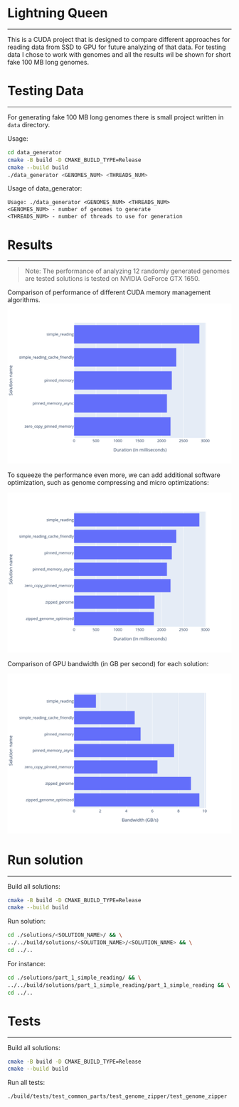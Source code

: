 # Lightning Queen

---

This is a CUDA project that is designed to compare different approaches for reading data from SSD to GPU for future analyzing of that data.
For testing data I chose to work with genomes and all the results wil be shown for short fake 100 MB long genomes.

# Testing Data

---

For generating fake 100 MB long genomes there is small project written in `data` directory.

Usage:

```bash
cd data_generator
cmake -B build -D CMAKE_BUILD_TYPE=Release
cmake --build build
./data_generator <GENOMES_NUM> <THREADS_NUM>
```

Usage of data_generator:
```
Usage: ./data_generator <GENOMES_NUM> <THREADS_NUM>
<GENOMES_NUM> - number of genomes to generate
<THREADS_NUM> - number of threads to use for generation
```


# Results

---

> Note: The performance of analyzing 12 randomly generated genomes are tested solutions is tested on NVIDIA GeForce GTX 1650. 

Comparison of performance of different CUDA memory management algorithms.
![Duration](./results/duration.png)

To squeeze the performance even more, we can add additional software optimization, such as genome compressing and micro optimizations:

![Duration](./results/duration_extra.png)

Comparison of GPU bandwidth (in GB per second) for each solution:

![Duration](./results/bandwidth.png)


# Run solution

---

Build all solutions:

```bash
cmake -B build -D CMAKE_BUILD_TYPE=Release
cmake --build build
```

Run solution:

```bash
cd ./solutions/<SOLUTION_NAME>/ && \
../../build/solutions/<SOLUTION_NAME>/<SOLUTION_NAME> && \
cd ../..
```
For instance:

```bash
cd ./solutions/part_1_simple_reading/ && \
../../build/solutions/part_1_simple_reading/part_1_simple_reading && \
cd ../..
```

# Tests

---

Build all solutions:
```bash
cmake -B build -D CMAKE_BUILD_TYPE=Release
cmake --build build
```

Run all tests:

```bash
./build/tests/test_common_parts/test_genome_zipper/test_genome_zipper
```
